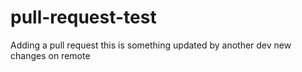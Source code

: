 # pull-request-test


Adding a pull request
this is something updated by another dev
new changes on remote
